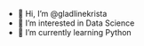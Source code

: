 - 👋 Hi, I’m @gladlinekrista
- 👀 I’m interested in Data Science
- 🌱 I’m currently learning Python

<!---
gladlinekrista/gladlinekrista is a ✨ special ✨ repository because its `README.md` (this file) appears on your GitHub profile.
You can click the Preview link to take a look at your changes.
--->
